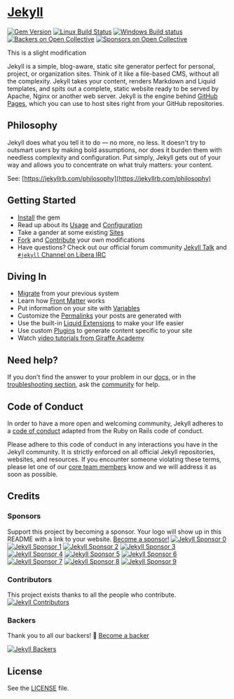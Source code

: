 # [Jekyll](https://jekyllrb.com/)

[![Gem Version](https://img.shields.io/gem/v/jekyll.svg)][ruby-gems]
[![Linux Build Status](https://github.com/jekyll/jekyll/workflows/Continuous%20Integration/badge.svg)][ci-workflow]
[![Windows Build status](https://img.shields.io/appveyor/ci/jekyll/jekyll/master.svg?label=Windows%20build)][appveyor]
[![Backers on Open Collective](https://opencollective.com/jekyll/backers/badge.svg)](#backers)
[![Sponsors on Open Collective](https://opencollective.com/jekyll/sponsors/badge.svg)](#sponsors)



This is a slight modification



[ruby-gems]: https://rubygems.org/gems/jekyll
[ci-workflow]: https://github.com/jekyll/jekyll/actions?query=workflow%3A%22Continuous+Integration%22+branch%3Amaster
[appveyor]: https://ci.appveyor.com/project/jekyll/jekyll/branch/master

Jekyll is a simple, blog-aware, static site generator perfect for personal, project, or organization sites. Think of it like a file-based CMS, without all the complexity. Jekyll takes your content, renders Markdown and Liquid templates, and spits out a complete, static website ready to be served by Apache, Nginx or another web server. Jekyll is the engine behind [GitHub Pages](https://pages.github.com), which you can use to host sites right from your GitHub repositories.

## Philosophy

Jekyll does what you tell it to do — no more, no less. It doesn't try to outsmart users by making bold assumptions, nor does it burden them with needless complexity and configuration. Put simply, Jekyll gets out of your way and allows you to concentrate on what truly matters: your content.

See: [https://jekyllrb.com/philosophy](https://jekyllrb.com/philosophy)

## Getting Started

* [Install](https://jekyllrb.com/docs/installation/) the gem
* Read up about its [Usage](https://jekyllrb.com/docs/usage/) and [Configuration](https://jekyllrb.com/docs/configuration/)
* Take a gander at some existing [Sites](https://github.com/jekyll/jekyll/wiki/sites)
* [Fork](https://github.com/jekyll/jekyll/fork) and [Contribute](https://jekyllrb.com/docs/contributing/) your own modifications
* Have questions? Check out our official forum community [Jekyll Talk](https://talk.jekyllrb.com/) and [`#jekyll` Channel on Libera IRC](https://libera.chat)

## Diving In

* [Migrate](https://import.jekyllrb.com/docs/home/) from your previous system
* Learn how [Front Matter](https://jekyllrb.com/docs/front-matter/) works
* Put information on your site with [Variables](https://jekyllrb.com/docs/variables/)
* Customize the [Permalinks](https://jekyllrb.com/docs/permalinks/) your posts are generated with
* Use the built-in [Liquid Extensions](https://jekyllrb.com/docs/templates/) to make your life easier
* Use custom [Plugins](https://jekyllrb.com/docs/plugins/) to generate content specific to your site
* Watch [video tutorials from Giraffe Academy](https://jekyllrb.com/tutorials/video-walkthroughs/)

## Need help?

If you don't find the answer to your problem in our [docs](https://jekyllrb.com/docs/), or in the [troubleshooting section](https://jekyllrb.com/docs/troubleshooting/), ask the [community](https://jekyllrb.com/docs/community/) for help.

## Code of Conduct

In order to have a more open and welcoming community, Jekyll adheres to a
[code of conduct](https://jekyllrb.com/docs/conduct/) adapted from the Ruby on Rails code of
conduct.

Please adhere to this code of conduct in any interactions you have in the
Jekyll community. It is strictly enforced on all official Jekyll
repositories, websites, and resources. If you encounter someone violating
these terms, please let one of our [core team members](https://jekyllrb.com/team/#core-team) know and we will address it as soon as possible.

## Credits

### Sponsors

Support this project by becoming a sponsor. Your logo will show up in this README with a link to your website. [Become a sponsor!](https://opencollective.com/jekyll#sponsor)
[![Jekyll Sponsor 0](https://opencollective.com/jekyll/sponsor/0/avatar.svg)](https://opencollective.com/jekyll/sponsor/0/website)
[![Jekyll Sponsor 1](https://opencollective.com/jekyll/sponsor/1/avatar.svg)](https://opencollective.com/jekyll/sponsor/1/website)
[![Jekyll Sponsor 2](https://opencollective.com/jekyll/sponsor/2/avatar.svg)](https://opencollective.com/jekyll/sponsor/2/website)
[![Jekyll Sponsor 3](https://opencollective.com/jekyll/sponsor/3/avatar.svg)](https://opencollective.com/jekyll/sponsor/3/website)
[![Jekyll Sponsor 4](https://opencollective.com/jekyll/sponsor/4/avatar.svg)](https://opencollective.com/jekyll/sponsor/4/website)
[![Jekyll Sponsor 5](https://opencollective.com/jekyll/sponsor/5/avatar.svg)](https://opencollective.com/jekyll/sponsor/5/website)
[![Jekyll Sponsor 6](https://opencollective.com/jekyll/sponsor/6/avatar.svg)](https://opencollective.com/jekyll/sponsor/6/website)
[![Jekyll Sponsor 7](https://opencollective.com/jekyll/sponsor/7/avatar.svg)](https://opencollective.com/jekyll/sponsor/7/website)
[![Jekyll Sponsor 8](https://opencollective.com/jekyll/sponsor/8/avatar.svg)](https://opencollective.com/jekyll/sponsor/8/website)
[![Jekyll Sponsor 9](https://opencollective.com/jekyll/sponsor/9/avatar.svg)](https://opencollective.com/jekyll/sponsor/9/website)

### Contributors

This project exists thanks to all the people who contribute.
[![Jekyll Contributors](https://opencollective.com/jekyll/contributors.svg?width=890&button=false)](../../graphs/contributors)

### Backers

Thank you to all our backers! 🙏 [Become a backer](https://opencollective.com/jekyll#backer)

[![Jekyll Backers](https://opencollective.com/jekyll/backers.svg?width=890)](https://opencollective.com/jekyll#backers)

## License

See the [LICENSE](https://github.com/jekyll/jekyll/blob/master/LICENSE) file.
